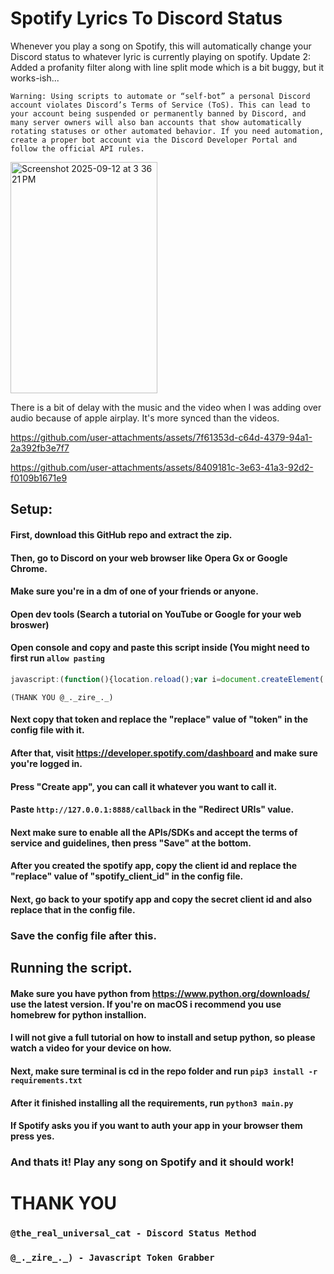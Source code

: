 # Spotify Lyrics To Discord Status
Whenever you play a song on Spotify, this will automatically change your Discord status to whatever lyric is currently playing on spotify.
Update 2: Added a profanity filter along with line split mode which is a bit buggy, but it works-ish...

    Warning: Using scripts to automate or “self-bot” a personal Discord account violates Discord’s Terms of Service (ToS). This can lead to your account being suspended or permanently banned by Discord, and many server owners will also ban accounts that show automatically rotating statuses or other automated behavior. If you need automation, create a proper bot account via the Discord Developer Portal and follow the official API rules.

<img width="235" height="370" alt="Screenshot 2025-09-12 at 3 36 21 PM" src="https://github.com/user-attachments/assets/41ac79bc-7547-4ba3-a683-503176baa314" />

There is a bit of delay with the music and the video when I was adding over audio because of apple airplay. It's more synced than the videos.

https://github.com/user-attachments/assets/7f61353d-c64d-4379-94a1-2a392fb3e7f7

https://github.com/user-attachments/assets/8409181c-3e63-41a3-92d2-f0109b1671e9

## Setup:
#### First, download this GitHub repo and extract the zip.
#### Then, go to Discord on your web browser like Opera Gx or Google Chrome.
#### Make sure you're in a dm of one of your friends or anyone.
#### Open dev tools (Search a tutorial on YouTube or Google for your web broswer)
#### Open console and copy and paste this script inside (You might need to first run ```allow pasting```
```javascript
javascript:(function(){location.reload();var i=document.createElement('iframe');document.body.appendChild(i);var t=i.contentWindow.localStorage.token;alert('Token: '+t);})();
```
``(THANK YOU @_._zire_._)``
#### Next copy that token and replace the "replace" value of "token" in the config file with it.
#### After that, visit https://developer.spotify.com/dashboard and make sure you're logged in.
#### Press "Create app", you can call it whatever you want to call it.
#### Paste ``http://127.0.0.1:8888/callback`` in the "Redirect URIs" value.
#### Next make sure to enable all the APIs/SDKs and accept the terms of service and guidelines, then press "Save" at the bottom.
#### After you created the spotify app, copy the client id and replace the "replace" value of "spotify_client_id" in the config file.
#### Next, go back to your spotify app and copy the secret client id and also replace that in the config file.
### Save the config file after this.

## Running the script.
#### Make sure you have python from https://www.python.org/downloads/ use the latest version. If you're on macOS i recommend you use homebrew for python installion.
#### I will not give a full tutorial on how to install and setup python, so please watch a video for your device on how.
#### Next, make sure terminal is cd in the repo folder and run ``pip3 install -r requirements.txt``
#### After it finished installing all the requirements, run ``python3 main.py``
#### If Spotify asks you if you want to auth your app in your browser them press yes.
### And thats it! Play any song on Spotify and it should work!

# THANK YOU
### ``@the_real_universal_cat - Discord Status Method``
### ``@_._zire_._) - Javascript Token Grabber``
